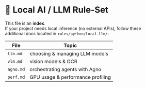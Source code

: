 # 🤖 Local AI / LLM Rule‑Set

This file is an **index**.  
If your project needs local inference (no external APIs), follow these additional docs located in `rules/python/local-llm/`:

| File  | Topic                               |
|-------|-------------------------------------|
| `llm.md` | choosing & managing LLM models     |
| `vlm.md` | vision models & OCR                |
| `agno.md` | orchestrating agents with Agno    |
| `perf.md` | GPU usage & performance profiling |
